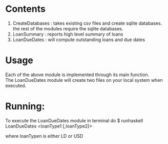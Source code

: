 Contents
=========

1. CreateDatabases : takes existing csv files and create sqlite databases.  
   the rest of the modules require the sqlite databases.
2. LoanSummary : reports high level summary of loans  
3. LoanDueDates : will compute outstanding loans and due dates

Usage
=====
Each of the above module is implemented through its main function.  
The LoanDueDates module will create two files on your local system when executed.

Running:
=======
To execute the LoanDueDates module in terminal do
$ runhaskell LoanDueDates <loanType1 [,loanType2]>

where loanTypen is either LD or USD 

